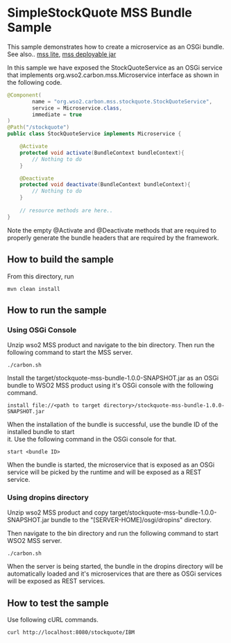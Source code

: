 # SimpleStockQuote MSS Bundle Sample

This sample demonstrates how to create a microservice as an OSGi bundle.
See also.. [mss lite](../stockquote-mss-lite), [mss deployable jar](../stockquote-mss-deployable-jar)

In this sample we have exposed the StockQuoteService as an OSGi service that implements 
org.wso2.carbon.mss.Microservice interface as shown in the following code.

```java
@Component(
        name = "org.wso2.carbon.mss.stockquote.StockQuoteService",
        service = Microservice.class,
        immediate = true
)
@Path("/stockquote")
public class StockQuoteService implements Microservice {

    @Activate
    protected void activate(BundleContext bundleContext){
        // Nothing to do
    }

    @Deactivate
    protected void deactivate(BundleContext bundleContext){
        // Nothing to do
    }
    
    // resource methods are here..
}
```
Note the empty @Activate and @Deactivate methods that are required to properly generate the bundle headers that are 
required by the framework.


## How to build the sample

From this directory, run

```
mvn clean install
```

## How to run the sample

### Using OSGi Console

Unzip wso2 MSS product and navigate to the bin directory. Then run the following command to start the MSS server.
```
./carbon.sh
```

Install the target/stockquote-mss-bundle-1.0.0-SNAPSHOT.jar as an OSGi bundle to WSO2 MSS product using it's 
OSGi console with the following command.

```
install file://<path to target directory>/stockquote-mss-bundle-1.0.0-SNAPSHOT.jar
```

When the installation of the bundle is successful, use the bundle ID of the installed bundle to start  
it. Use the following command in the OSGi console for that.

```
start <bundle ID>
```

When the bundle is started, the microservice that is exposed as an OSGi service will be picked by the runtime and 
will be exposed as a REST service.

### Using dropins directory
Unzip wso2 MSS product and copy target/stockquote-mss-bundle-1.0.0-SNAPSHOT.jar bundle to the 
"[SERVER-HOME]/osgi/dropins" directory.

Then navigate to the bin directory and run the following command to start WSO2 MSS server.
```
./carbon.sh
```
When the server is being started, the bundle in the dropins directory will be automatically 
loaded and it's microservices that are there as OSGi services will be exposed as REST services.


## How to test the sample

Use following cURL commands.
```
curl http://localhost:8080/stockquote/IBM
```